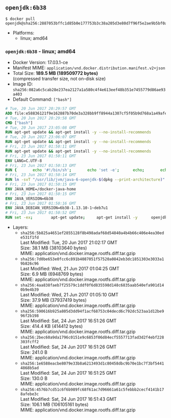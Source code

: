 ## `openjdk:6b38`

```console
$ docker pull openjdk@sha256:2887053bffc1d85b0e177753b3c38a205d3e80d7f96f5e2ae9b5bf0afc893521
```

-	Platforms:
	-	linux; amd64

### `openjdk:6b38` - linux; amd64

-	Docker Version: 17.03.1-ce
-	Manifest MIME: `application/vnd.docker.distribution.manifest.v2+json`
-	Total Size: **189.5 MB (189509772 bytes)**  
	(compressed transfer size, not on-disk size)
-	Image ID: `sha256:082a6c5cab28e237ea2127a1a580c4f4e613eef48b351e7455779d86ae93a403`
-	Default Command: `["bash"]`

```dockerfile
# Tue, 20 Jun 2017 20:29:57 GMT
ADD file:e58836121f9e162887b70de3a328bb9ff8944a1307cf5f05b9d768a1a49afe60 in / 
# Tue, 20 Jun 2017 20:29:58 GMT
CMD ["bash"]
# Tue, 20 Jun 2017 23:05:08 GMT
RUN apt-get update && apt-get install -y --no-install-recommends 		ca-certificates 		curl 		wget 	&& rm -rf /var/lib/apt/lists/*
# Tue, 20 Jun 2017 23:06:07 GMT
RUN apt-get update && apt-get install -y --no-install-recommends 		bzr 		git 		mercurial 		openssh-client 		subversion 				procps 	&& rm -rf /var/lib/apt/lists/*
# Fri, 23 Jun 2017 01:50:11 GMT
RUN apt-get update && apt-get install -y --no-install-recommends 		bzip2 		unzip 		xz-utils 	&& rm -rf /var/lib/apt/lists/*
# Fri, 23 Jun 2017 01:50:11 GMT
ENV LANG=C.UTF-8
# Fri, 23 Jun 2017 01:50:13 GMT
RUN { 		echo '#!/bin/sh'; 		echo 'set -e'; 		echo; 		echo 'dirname "$(dirname "$(readlink -f "$(which javac || which java)")")"'; 	} > /usr/local/bin/docker-java-home 	&& chmod +x /usr/local/bin/docker-java-home
# Fri, 23 Jun 2017 01:50:14 GMT
RUN ln -svT "/usr/lib/jvm/java-6-openjdk-$(dpkg --print-architecture)" /docker-java-home
# Fri, 23 Jun 2017 01:50:15 GMT
ENV JAVA_HOME=/docker-java-home
# Fri, 23 Jun 2017 01:50:15 GMT
ENV JAVA_VERSION=6b38
# Fri, 23 Jun 2017 01:50:16 GMT
ENV JAVA_DEBIAN_VERSION=6b38-1.13.10-1~deb7u1
# Fri, 23 Jun 2017 01:50:52 GMT
RUN set -ex; 		apt-get update; 	apt-get install -y 		openjdk-6-jdk="$JAVA_DEBIAN_VERSION" 	; 	rm -rf /var/lib/apt/lists/*; 		[ "$(readlink -f "$JAVA_HOME")" = "$(docker-java-home)" ]; 		update-alternatives --get-selections | awk -v home="$(readlink -f "$JAVA_HOME")" 'index($3, home) == 1 { $2 = "manual"; print | "update-alternatives --set-selections" }'; 	update-alternatives --query java | grep -q 'Status: manual'
```

-	Layers:
	-	`sha256:5b825a4651ef2855128f8b498adaf68d54840a4b4b66c406e4ea30ede531f1fd`  
		Last Modified: Tue, 20 Jun 2017 21:02:17 GMT  
		Size: 38.1 MB (38103640 bytes)  
		MIME: application/vnd.docker.image.rootfs.diff.tar.gzip
	-	`sha256:7d0be653e0fcc6c891b4087051f57520a0842eb3dc1851303e3033a19b826c96`  
		Last Modified: Wed, 21 Jun 2017 01:04:25 GMT  
		Size: 6.9 MB (6948769 bytes)  
		MIME: application/vnd.docker.image.rootfs.diff.tar.gzip
	-	`sha256:4aa838faeb7f25579c1ddf0f6d835598d148c6835aab540efa901d140b9e4b39`  
		Last Modified: Wed, 21 Jun 2017 01:05:10 GMT  
		Size: 37.9 MB (37937419 bytes)  
		MIME: application/vnd.docker.image.rootfs.diff.tar.gzip
	-	`sha256:590616b925a805d3dd94f1acf68753c04decd6c792dc523aa1d12be996f2b198`  
		Last Modified: Sat, 24 Jun 2017 16:51:26 GMT  
		Size: 414.4 KB (414412 bytes)  
		MIME: application/vnd.docker.image.rootfs.diff.tar.gzip
	-	`sha256:2bec60a9da1796c0151e9c6853f06d84ecf5557713fad3d2f4ebf228303fcff2`  
		Last Modified: Sat, 24 Jun 2017 16:51:26 GMT  
		Size: 241.0 B  
		MIME: application/vnd.docker.image.rootfs.diff.tar.gzip
	-	`sha256:1e6588eacbe8079e33b8a6213493d1c80458dbc9b70e1bc7f3bf54414868b5ad`  
		Last Modified: Sat, 24 Jun 2017 16:51:25 GMT  
		Size: 130.0 B  
		MIME: application/vnd.docker.image.rootfs.diff.tar.gzip
	-	`sha256:4576b7cd51c6f6b989fc68f61ac7d96661a61c5febbb2cecf4141b178afebe3c`  
		Last Modified: Sat, 24 Jun 2017 16:51:43 GMT  
		Size: 106.1 MB (106105161 bytes)  
		MIME: application/vnd.docker.image.rootfs.diff.tar.gzip
